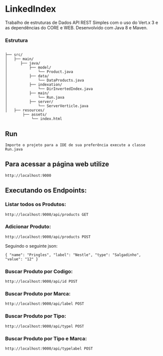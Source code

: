 # LinkedIndex
Trabalho de estruturas de Dados
API REST Simples com o uso do Vert.x 3 e as dependências do CORE e WEB.
Desenvolvido com Java 8 e Maven.

### Estrutura
```

├── src/
│   ├── main/
│      ├── java/
│          ├── model/
│              └── Product.java
│          ├── data/
│              └── DataProducts.java
│          ├── indexation/
│              └── DirInvertedIndex.java
│          ├── main/
│              └── Run.java
│          ├── server/
│              └── ServerVerticle.java
│   ├── resources/
        ├── assets/
            └── index.html
```

## Run
`Importe o projeto para a IDE de sua preferência execute a classe Run.java`

## Para acessar a página web utilize 

`http://localhost:9000`

## Executando os Endpoints:

### Listar todos os Produtos:

`http://localhost:9000/api/products GET`

### Adicionar Produto:

`http://localhost:9000/api/products POST`

Seguindo o seguinte json:


`{
    "name": "Pringles",
    "label": "Nestle",
    "type": "Salgadinho",
    "value": "12"
}`

### Buscar Produto por Codigo:

`http://localhost:9000/api/id POST`

### Buscar Produto por Marca:

`http://localhost:9000/api/label POST`

### Buscar Produto por Tipo:

`http://localhost:9000/api/typel POST`

### Buscar Produto por Tipo e Marca:

`http://localhost:9000/api/typelabel POST`
